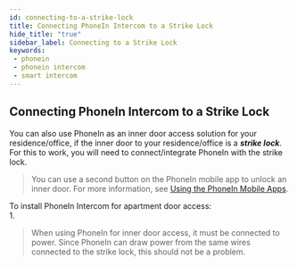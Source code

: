 ```yaml
---
id: connecting-to-a-strike-lock
title: Connecting PhoneIn Intercom to a Strike Lock
hide_title: "true"
sidebar_label: Connecting to a Strike Lock
keywords:
 - phonein
 - phonein intercom
 - smart intercom
---
```


## Connecting PhoneIn Intercom to a Strike Lock

You can also use PhoneIn as an inner door access solution for your residence/office, if the inner door to your residence/office is a ***strike lock***. For this to work, you will need to connect/integrate PhoneIn with the strike lock.

> You can use a second button on the PhoneIn mobile app to unlock an inner door. For more information, see [Using the PhoneIn Mobile Apps](../using_apps.md).

To install PhoneIn Intercom for apartment door access:  
1. 

> When using PhoneIn for inner door access, it must be connected to power. Since PhoneIn can draw power from the same wires connected to the strike lock, this should not be a problem.
